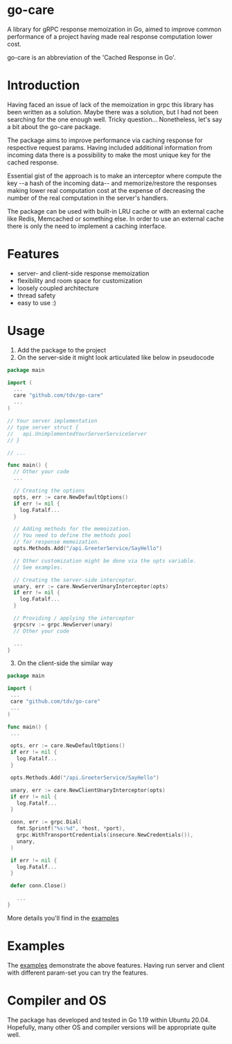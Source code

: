 # go-care
A library for gRPC response memoization in Go, aimed to improve common performance of a project having made real response computation lower cost.  

go-care is an abbreviation of the 'Cached Response in Go'.  

# Introduction
Having faced an issue of lack of the memoization in grpc this library has been written as a solution. Maybe there was a solution, but I had not been searching for the one enough well. Tricky question... Nonetheless, let's say a bit about the go-care package.    

The package aims to improve performance via caching response for respective request params. Having included additional information from incoming data there is a possibility to make the most unique key for the cached response.  

Essential gist of the approach is to make an interceptor where compute the key --a hash of the incoming data-- and memorize/restore the responses making lower real computation cost at the expense of decreasing the number of the real computation in the server's handlers.  

The package can be used with built-in LRU cache or with an external cache like Redis, Memcached or something else. In order to use an external cache there is only the need to implement a caching interface.

# Features
- server- and client-side response memoization
- flexibility and room space for customization
- loosely coupled architecture
- thread safety
- easy to use :)

# Usage
1. Add the package to the project
2. On the server-side it might look articulated like below in pseudocode
```go
package main

import (
  ...
  care "github.com/tdv/go-care"
  ...
)

// Your server implementation
// type server struct {
//   api.UnimplementedYourServerServiceServer
// }

// ...

func main() {
  // Other your code
  ...

  // Creating the options
  opts, err := care.NewDefaultOptions()
  if err != nil {
    log.Fatalf...
  }

  // Adding methods for the memoization. 
  // You need to define the methods pool 
  // for response memoization.
  opts.Methods.Add("/api.GreeterService/SayHello")

  // Other customization might be done via the opts variable.
  // See examples.

  // Creating the server-side interceptor.
  unary, err := care.NewServerUnaryInterceptor(opts)
  if err != nil {
    log.Fatalf...
  }

  // Providing / applying the interceptor
  grpcsrv := grpc.NewServer(unary)
  // Other your code

  ...
}
```
3. On the client-side the similar way
 ```go
package main

import (
  ...
  care "github.com/tdv/go-care"
  ...
)

func main() {
  ...

  opts, err := care.NewDefaultOptions()
  if err != nil {
    log.Fatalf...
  }

  opts.Methods.Add("/api.GreeterService/SayHello")

  unary, err := care.NewClientUnaryInterceptor(opts)
  if err != nil {
    log.Fatalf...
  }

  conn, err := grpc.Dial(
    fmt.Sprintf("%s:%d", *host, *port),
    grpc.WithTransportCredentials(insecure.NewCredentials()),
    unary,
  )

  if err != nil {
    log.Fatalf...
  }

  defer conn.Close()

	...
}
```
More details you'll find in the [examples](https://github.com/tdv/go-care/tree/main/examples/greeter)
 
# Examples
The [examples](https://github.com/tdv/go-care/tree/main/examples/greeter) demonstrate the above features. Having run server and client with different param-set you can try the features.

# Compiler and OS
The package has developed and tested in Go 1.19 within Ubuntu 20.04. Hopefully, many other OS and compiler versions will be appropriate quite well.

